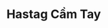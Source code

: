 ---
layout: "category-page"
title: "Hastag Cầm Tay"
description: "Tải miễn phí file đồ hoạ vector Hastag Cầm Tay png jpg pdf ai crd..."
permalink: "/category/hastag-cam-tay/"
image: "/assets/images/affiliates.jpg"
color: "#121826"
---